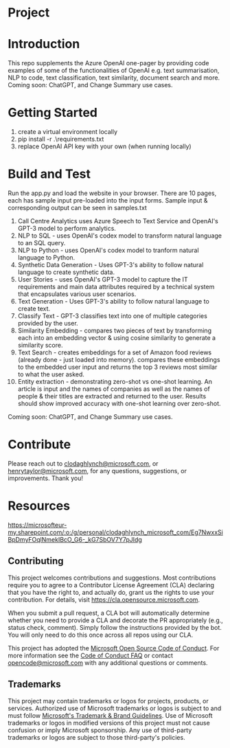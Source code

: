 # Project

# Introduction 
This repo supplements the Azure OpenAI one-pager by providing code examples of some of the functionalities of OpenAI e.g. text summarisation, NLP to code, text classification, text similarity, document search and more. Coming soon: ChatGPT, and Change Summary use cases.

# Getting Started
1.	create a virtual environment locally
2.  pip install -r .\requirements.txt
3.	replace OpenAI API key with your own (when running locally)

# Build and Test
Run the app.py and load the website in your browser.
There are 10 pages, each has sample input pre-loaded into the input forms. Sample input & corresponding output can be seen in samples.txt
1.  Call Centre Analytics uses Azure Speech to Text Service and OpenAI's GPT-3 model to perform analytics.
2.  NLP to SQL - uses OpenAI's codex model to transform natural language to an SQL query.
3.  NLP to Python - uses OpenAI's codex model to tranform natural language to Python.
4.  Synthetic Data Generation - Uses GPT-3's ability to follow natural language to create synthetic data.
5.  User Stories - uses OpenAI's GPT-3 model to capture the IT requirements and main data attributes required by a technical system that encapsulates various user scenarios.
6.  Text Generation -  Uses GPT-3's ability to follow natural language to create text.
7.  Classify Text -  GPT-3 classifies text into one of multiple categories provided by the user.
8.  Similarity Embedding - compares two pieces of text by transforming each into an embedding vector & using cosine similarity to generate a similarity score.
9.  Text Search - creates embeddings for a set of Amazon food reviews (already done - just loaded into memory). compares these embeddings to the embedded user input and returns the top 3 reviews most similar to what the user asked.
10. Entity extraction - demonstrating zero-shot vs one-shot learning. An article is input and the names of companies as well as the names of people & their titles are extracted and returned to the user. Results should show improved accuracy with one-shot learning over zero-shot.

Coming soon: ChatGPT, and Change Summary use cases.

# Contribute
Please reach out to clodaghlynch@microsoft.com, or henrytaylor@microsoft.com, for any questions, suggestions, or improvements. Thank you!

# Resources
https://microsofteur-my.sharepoint.com/:o:/g/personal/clodaghlynch_microsoft_com/Eg7NwxxSiBpDmyFOqlNmekIBcO_G6-_kG7SbOV7Y7pJIdg 

## Contributing

This project welcomes contributions and suggestions.  Most contributions require you to agree to a
Contributor License Agreement (CLA) declaring that you have the right to, and actually do, grant us
the rights to use your contribution. For details, visit https://cla.opensource.microsoft.com.

When you submit a pull request, a CLA bot will automatically determine whether you need to provide
a CLA and decorate the PR appropriately (e.g., status check, comment). Simply follow the instructions
provided by the bot. You will only need to do this once across all repos using our CLA.

This project has adopted the [Microsoft Open Source Code of Conduct](https://opensource.microsoft.com/codeofconduct/).
For more information see the [Code of Conduct FAQ](https://opensource.microsoft.com/codeofconduct/faq/) or
contact [opencode@microsoft.com](mailto:opencode@microsoft.com) with any additional questions or comments.

## Trademarks

This project may contain trademarks or logos for projects, products, or services. Authorized use of Microsoft 
trademarks or logos is subject to and must follow 
[Microsoft's Trademark & Brand Guidelines](https://www.microsoft.com/en-us/legal/intellectualproperty/trademarks/usage/general).
Use of Microsoft trademarks or logos in modified versions of this project must not cause confusion or imply Microsoft sponsorship.
Any use of third-party trademarks or logos are subject to those third-party's policies.
